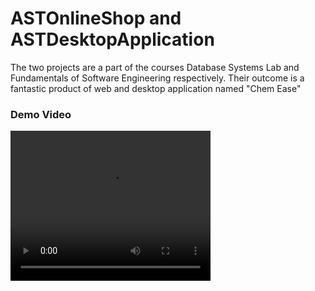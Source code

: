 # ASTOnlineShop and ASTDesktopApplication
The two projects are a part of the courses Database Systems Lab and Fundamentals of Software Engineering respectively. Their outcome is a fantastic product of web and desktop application named "Chem Ease"

### Demo Video

<video src="https://github.com/abdullaharif381/ASTOnlineShop/blob/main/demo_video.mp4" width="320" height="240" controls></video>

